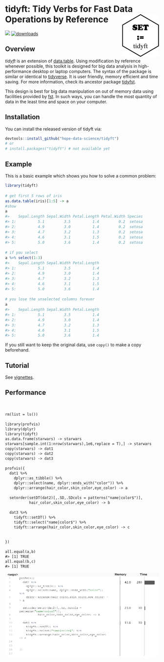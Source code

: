 # tidyft: Tidy Verbs for Fast Data Operations by Reference<img src="man/figures/logo.png" align="right" alt="" width="120" />

<!-- badges: start -->

 [![](https://www.r-pkg.org/badges/version/tidyft?color=black)](https://cran.r-project.org/package=tidyft) [![downloads](http://cranlogs.r-pkg.org/badges/grand-total/tidyft?color=D3D3D3)](https://r-pkg.org/pkg/tidyft) 

<!-- badges: end -->

## Overview
*tidyft* is an extension of [data.table](https://github.com/Rdatatable/data.table). Using modification by reference whenever possible, this toolkit is designed for big data analysis in high-performance desktop or laptop computers. The syntax of the package is similar or identical to [tidyverse](https://github.com/tidyverse/tidyverse). It is user friendly, memory efficient and time saving. For more information, check its ancestor package [tidyfst](https://github.com/hope-data-science/tidyfst).

This design is best for big data manipulation on out of memory data using facilities provided by [fst](https://hope-data-science.github.io/tidyft/reference/fst.html). In such ways, you can handle the most quantity of data in the least time and space on your computer.

## Installation

You can install the released version of tidyft via:

``` r
devtools::install_github("hope-data-science/tidyft")
# or
# install.packages("tidyft") # not available yet
```

## Example

This is a basic example which shows you how to solve a common problem:

``` r
library(tidyft)

# get first 5 rows of iris
as.data.table(iris)[1:5] -> a
#show
a
#>    Sepal.Length Sepal.Width Petal.Length Petal.Width Species
#> 1:          5.1         3.5          1.4         0.2  setosa
#> 2:          4.9         3.0          1.4         0.2  setosa
#> 3:          4.7         3.2          1.3         0.2  setosa
#> 4:          4.6         3.1          1.5         0.2  setosa
#> 5:          5.0         3.6          1.4         0.2  setosa

# if you select
a %>% select(1:3)
#>    Sepal.Length Sepal.Width Petal.Length
#> 1:          5.1         3.5          1.4
#> 2:          4.9         3.0          1.4
#> 3:          4.7         3.2          1.3
#> 4:          4.6         3.1          1.5
#> 5:          5.0         3.6          1.4

# you lose the unselected columns forever
a
#>    Sepal.Length Sepal.Width Petal.Length
#> 1:          5.1         3.5          1.4
#> 2:          4.9         3.0          1.4
#> 3:          4.7         3.2          1.3
#> 4:          4.6         3.1          1.5
#> 5:          5.0         3.6          1.4

```

If you still want to keep the original data, use `copy()` to make a copy beforehand.

## Tutorial

See [vignettes](https://hope-data-science.github.io/tidyft/).

## Performance

```


rm(list = ls())

library(profvis)
library(dplyr)
library(tidyft)
as.data.frame(starwars) -> starwars
starwars[sample.int(1:nrow(starwars),1e6,replace = T),] -> starwars
copy(starwars) -> dat1
copy(starwars) -> dat2
copy(starwars) -> dat3

profvis({
  dat1 %>%
    dplyr::as_tibble() %>%
    dplyr::select(name, dplyr::ends_with("color")) %>%
    dplyr::arrange(hair_color,skin_color,eye_color) -> a

  setorder(setDT(dat2)[,.SD,.SDcols = patterns("name|color$")],
           hair_color,skin_color,eye_color) -> b

  dat3 %>%
    tidyft::setDT() %>%
    tidyft::select("name|color$") %>%
    tidyft::arrange(hair_color,skin_color,eye_color) -> c


})

all.equal(a,b)
#> [1] TRUE
all.equal(b,c)
#> [1] TRUE

```

![](performance.png)